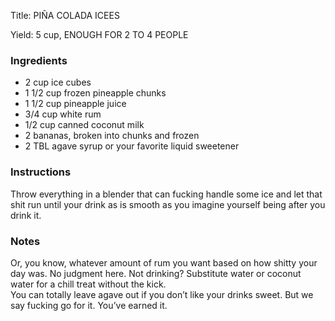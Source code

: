 <!DOCTYPE HTML PUBLIC "-//W3C//DTD HTML 4.0 Transitional//EN">
<html>
  <head>
  <title>PIÑA COLADA ICEES</title><link rel='stylesheet' href='style.css' type='text/css'><meta http-equiv="Content-Style-Stype" content="text/css">
     <meta http-equiv="Content-Type" content="text/html;charset=utf-8">
     </head><body><div class="recipe" itemscope itemtype="http://schema.org/Recipe"><div class='header'><p class="title"><span class="label">Title:</span> <span itemprop="name">PIÑA COLADA ICEES</span></p>
<p class="yields"><span class="label">Yield:</span> <span itemprop="recipeYield">5 cup, ENOUGH FOR 2 TO 4 PEOPLE</span></p>
</div><div class="ing"><h3>Ingredients</h3><ul class="ing"><li class="ing" itemprop="ingredients">2 cup ice cubes </li>
<li class="ing" itemprop="ingredients">1 1/2 cup frozen pineapple chunks </li>
<li class="ing" itemprop="ingredients">1 1/2 cup pineapple juice </li>
<li class="ing" itemprop="ingredients">3/4 cup white rum </li>
<li class="ing" itemprop="ingredients">1/2 cup canned coconut milk </li>
<li class="ing" itemprop="ingredients">2 bananas, broken into chunks and frozen </li>
<li class="ing" itemprop="ingredients">2 TBL agave syrup or your favorite liquid sweetener </li>
</ul>
</div>
<div class="instructions"><h3 class="Instructions">Instructions</h3><div itemprop="recipeInstructions"><p>Throw everything in a blender that can fucking handle some ice and let that shit run until your drink as is smooth as you imagine yourself being after you drink it.</p></div></div><div class="modifications"><h3 class="Notes">Notes</h3><p>Or, you know, whatever amount of rum you want based on how shitty your day was. No judgment here. Not drinking? Substitute water or coconut water for a chill treat without the kick.<br> You can totally leave agave out if you don’t like your drinks sweet. But we say fucking go for it. You’ve earned it.</p></div></div>

</body>
</html>